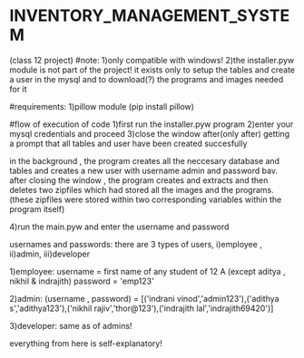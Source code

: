 # INVENTORY_MANAGEMENT_SYSTEM
(class 12 project) #note: 1)only compatible with windows! 2)the installer.pyw module is not part of the project! it exists only to setup the tables and create a user in the mysql and to download(?) the programs and images needed for it

#requirements: 1)pillow module (pip install pillow)

#flow of execution of code 1)first run the installer.pyw program 2)enter your mysql credentials and proceed 3)close the window after(only after) getting a prompt that all tables and user have been created succesfully

in the background , the program creates all the neccesary database and tables and creates a new user with username admin and password bav. after closing the window , the program creates and extracts and then deletes two zipfiles which had stored all the images and the programs. (these zipfiles were stored within two corresponding variables within the program itself)

4)run the main.pyw and enter the username and password

usernames and passwords: there are 3 types of users, i)employee , ii)admin, iii)developer

1)employee: username = first name of any student of 12 A (except aditya , nikhil & indrajith) password = 'emp123'

2)admin: (username , password) = [('indrani vinod','admin123'),('adithya s','adithya123'),('nikhil rajiv','thor@123'),('indrajith lal','indrajith69420')]

3)developer: same as of admins!

everything from here is self-explanatory!

